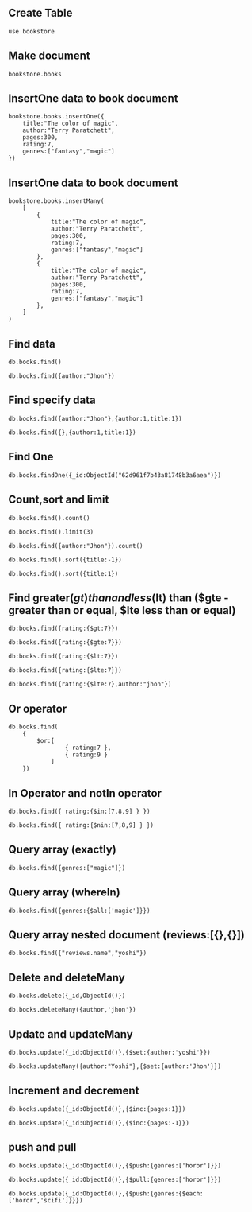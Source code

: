 ## Create Table

```
use bookstore
```

## Make document

```
bookstore.books
```

## InsertOne data to book document

```
bookstore.books.insertOne({
    title:"The color of magic",
    author:"Terry Paratchett",
    pages:300,
    rating:7,
    genres:["fantasy","magic"]
})
```

## InsertOne data to book document

```
bookstore.books.insertMany(
    [
        {
            title:"The color of magic",
            author:"Terry Paratchett",
            pages:300,
            rating:7,
            genres:["fantasy","magic"]
        },
        {
            title:"The color of magic",
            author:"Terry Paratchett",
            pages:300,
            rating:7,
            genres:["fantasy","magic"]
        },
    ]
)
```

## Find data

```
db.books.find() 
```

```
db.books.find({author:"Jhon"})
```

## Find specify data

```
db.books.find({author:"Jhon"},{author:1,title:1})
```

```
db.books.find({},{author:1,title:1})
```

## Find One

```
db.books.findOne({_id:ObjectId("62d961f7b43a81748b3a6aea")})
```

## Count,sort and limit

```
db.books.find().count()
```
```
db.books.find().limit(3)
```
```
db.books.find({author:"Jhon"}).count()
```
```
db.books.find().sort({title:-1})
```
```
db.books.find().sort({title:1})
```
## Find greater($gt) than and less($lt) than ($gte - greater than or equal, $lte less than or equal)

```
db:books.find({rating:{$gt:7}})
```
```
db:books.find({rating:{$gte:7}})
```
```
db:books.find({rating:{$lt:7}})
```
```
db:books.find({rating:{$lte:7}})
```
```
db:books.find({rating:{$lte:7},author:"jhon"})
```

## Or operator

```
db.books.find(
    { 
        $or:[ 
                { rating:7 },
                { rating:9 } 
            ] 
    })
```

## In Operator and notIn operator

```
db.books.find({ rating:{$in:[7,8,9] } })
```
```
db.books.find({ rating:{$nin:[7,8,9] } })
```

## Query array (exactly)

```
db.books.find({genres:["magic"]})
```

## Query array (whereIn)

```
db.books.find({genres:{$all:['magic']}})
```

## Query array nested document (reviews:[{},{}])

```
db.books.find({"reviews.name","yoshi"})
```

## Delete and deleteMany

```
db.books.delete({_id,ObjectId()})
```
```
db.books.deleteMany({author,'jhon'})
```

## Update and updateMany

```
db.books.update({_id:ObjectId()},{$set:{author:'yoshi'}})
```

```
db.books.updateMany({author:"Yoshi"},{$set:{author:'Jhon'}})
```
## Increment and decrement

```
db.books.update({_id:ObjectId()},{$inc:{pages:1}})
```
```
db.books.update({_id:ObjectId()},{$inc:{pages:-1}})
```

## push and pull

```
db.books.update({_id:ObjectId()},{$push:{genres:['horor']}})
```

```
db.books.update({_id:ObjectId()},{$pull:{genres:['horor']}})
```

```
db.books.update({_id:ObjectId()},{$push:{genres:{$each:['horor','scifi']}}})
```